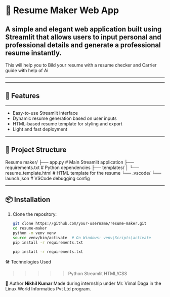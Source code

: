 
# 📝 Resume Maker Web App

A simple and elegant web application built using **Streamlit** that allows users to input personal and professional details and generate a professional resume instantly.
------------------------------------------------------------------------------------------------------------------------------------------------------------------------
This will help you to Bild your resume with a resume checker and Carrier guide with help of Ai
______________________________________________________________________________________________
---

## 🚀 Features
________________

- Easy-to-use Streamlit interface
- Dynamic resume generation based on user inputs
- HTML-based resume template for styling and export
- Light and fast deployment

---

## 📂 Project Structure
Resume maker/
├── app.py # Main Streamlit application
├── requirements.txt # Python dependencies
├── templates/
│ └── resume_template.html # HTML template for the resume
└── .vscode/
└── launch.json # VSCode debugging config

---

## 📦 Installation

1. Clone the repository:
   ```bash
   git clone https://github.com/your-username/resume-maker.git
   cd resume-maker
   python -m venv venv
   source venv/bin/activate  # On Windows: venv\Scripts\activate
   pip install -r requirements.txt

   pip install -r requirements.txt


🛠️ Technologies Used
>>>>>Python
>>>Streamlit
>>>>HTML/CSS

🙌 Author
**Nikhil Kumar**
Made during internship under Mr. Vimal Daga in the Linux World Informatics Pvt Ltd program.



